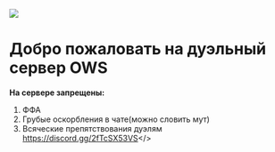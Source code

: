 ![](https://cdn.discordapp.com/attachments/1157955364965335061/1157963577685180486/OWS.png)
# **Добро пожаловать на дуэльный сервер OWS**       
  **На сервере запрещены:**
1. ФФА
2. Грубые оскорбления в чате(можно словить мут)
3. Всяческие препятствования дуэлям
<a id="OWS Duel Discord">https://discord.gg/2fTcSX53VS</>
